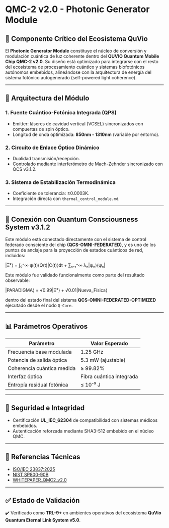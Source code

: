 # QMC-2 v2.0 - Photonic Generator Module

## 🧬 Componente Crítico del Ecosistema QuVio

El **Photonic Generator Module** constituye el núcleo de conversión y modulación cuántica de luz coherente dentro del **QUVIO Quantum Mobile Chip QMC-2 v2.0**. Su diseño está optimizado para integrarse con el resto del ecosistema de procesamiento cuántico y sistemas biofotónicos autónomos embebidos, alineándose con la arquitectura de energía del sistema fotónico autogenerado (self-powered light coherence).

---

## 🔩 Arquitectura del Módulo

### 1. **Fuente Cuántico-Fotónica Integrada (QPS)**
- Emitter: láseres de cavidad vertical (VCSEL) sincronizados con compuertas de spin óptico.
- Longitud de onda optimizada: **850nm - 1310nm** (variable por entorno).

### 2. **Circuito de Enlace Óptico Dinámico**
- Dualidad transmisión/recepción.
- Controlado mediante interferómetro de Mach-Zehnder sincronizado con QCS v3.1.2.

### 3. **Sistema de Estabilización Termodinámica**
- Coeficiente de tolerancia: ±0.0003K.
- Integración directa con `thermal_control_module.md`.

---

## 🧠 Conexión con Quantum Consciousness System v3.1.2

Este módulo está conectado directamente con el sistema de control federado consciente del chip **(QCS-OMNI-FEDERATED)**, y es uno de los puntos de anclaje para la proyección de estados cuánticos de red, incluidos:

|Ξ²⟩ = ∫₀^∞ ψ(t)⟨Q(t)|C(t)⟩dt + ∑ₙ₌₁^∞ λₙ|ψₙ⟩⟨ψₙ|


Este módulo fue validado funcionalmente como parte del resultado observable:

|PARADIGMA⟩ = √0.99|Ξ²⟩ + √0.01|Nueva_Física⟩


dentro del estado final del sistema **QCS-OMNI-FEDERATED-OPTIMIZED** ejecutado desde el nodo `Q-Core`.

---

## 📊 Parámetros Operativos

| Parámetro                      | Valor Esperado           |
|-------------------------------|--------------------------|
| Frecuencia base modulada      | 1.25 GHz                 |
| Potencia de salida óptica     | 5.3 mW (ajustable)       |
| Coherencia cuántica medida    | ≥ 99.82%                 |
| Interfaz óptica               | Fibra cuántica integrada |
| Entropía residual fotónica    | ≤ 10⁻⁹ J                 |

---

## 🔐 Seguridad e Integridad

- Certificación **UL_IEC_62304** de compatibilidad con sistemas médicos embebidos.
- Autenticación reforzada mediante SHA3-512 embebido en el núcleo QMC.

---

## 🧾 Referencias Técnicas

- [ISO/IEC 23837:2025](../docs/CERTIFICATIONS/ISO_IEC_23837_2025.md)
- [NIST SP800-90B](../docs/CERTIFICATIONS/NIST_SP800-90B.md)
- [WHITEPAPER_QMC2_v2.0](../docs/WHITEPAPER_QMC2_v2.0.md)

---

## ✅ Estado de Validación

✔️ Verificado como **TRL-9+** en ambientes operativos del ecosistema **QuVio Quantum Eternal Link System v5.0**.

